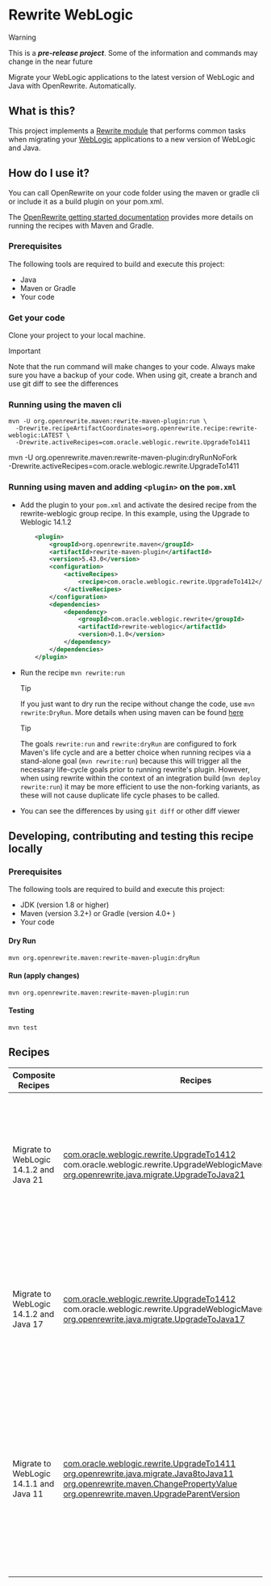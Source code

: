 # Rewrite WebLogic

> [!WARNING]
> This is a ***pre-release project***. Some of the information and commands may change in the near future

Migrate your WebLogic applications to the latest version of WebLogic and Java with OpenRewrite. Automatically.

## What is this?

This project implements a [Rewrite module](https://github.com/openrewrite/rewrite) that performs common tasks when
migrating your [WebLogic](https://www.oracle.com/java/weblogic/) applications to a new version of WebLogic and Java.

## How do I use it?

You can call OpenRewrite on your code folder using the maven or gradle cli or include it as a build plugin on your pom.xml.

The [OpenRewrite getting started documentation](https://docs.openrewrite.org/running-recipes/getting-started) provides more details on running the recipes with Maven and Gradle.

### Prerequisites

The following tools are required to build and execute this project:

- Java
- Maven or Gradle
- Your code

### Get your code

Clone your project to your local machine. 

> [!IMPORTANT]  
> Note that the run command will make changes to your code. Always make sure you have a backup of your code. When using git, create a branch and use git diff to see the differences

### Running using the maven cli


```shell
mvn -U org.openrewrite.maven:rewrite-maven-plugin:run \
  -Drewrite.recipeArtifactCoordinates=org.openrewrite.recipe:rewrite-weblogic:LATEST \
  -Drewrite.activeRecipes=com.oracle.weblogic.rewrite.UpgradeTo1411
```

mvn -U org.openrewrite.maven:rewrite-maven-plugin:dryRunNoFork \
  -Drewrite.activeRecipes=com.oracle.weblogic.rewrite.UpgradeTo1411


### Running using maven and adding `<plugin>` on the `pom.xml`

- Add the plugin to your `pom.xml` and activate the desired recipe from the rewrite-weblogic group recipe. In this example, using the Upgrade to Weblogic 14.1.2

    ```xml
        <plugin>
            <groupId>org.openrewrite.maven</groupId>
            <artifactId>rewrite-maven-plugin</artifactId>
            <version>5.43.0</version>
            <configuration>
                <activeRecipes>
                    <recipe>com.oracle.weblogic.rewrite.UpgradeTo1412</recipe>
                </activeRecipes>
            </configuration>
            <dependencies>
                <dependency>
                    <groupId>com.oracle.weblogic.rewrite</groupId>
                    <artifactId>rewrite-weblogic</artifactId>
                    <version>0.1.0</version>
                </dependency>
            </dependencies>
        </plugin>
    ```

- Run the recipe
    `mvn rewrite:run`

    > [!TIP]  
    > If you just want to dry run the recipe without change the code, use `mvn rewrite:DryRun`. More details when using maven can be found [here](https://docs.openrewrite.org/reference/rewrite-maven-plugin)

    > [!TIP]  
    > The goals `rewrite:run` and `rewrite:dryRun` are configured to fork Maven's life cycle and are a better choice when running recipes via a stand-alone goal (`mvn rewrite:run`) because this will trigger all the necessary life-cycle goals prior to running rewrite's plugin. However, when using rewrite within the context of an integration build (`mvn deploy rewrite:run`) it may be more efficient to use the non-forking variants, as these will not cause duplicate life cycle phases to be called.

- You can see the differences by using `git diff` or other diff viewer

## Developing, contributing and testing this recipe locally

### Prerequisites

The following tools are required to build and execute this project:

- JDK (version 1.8 or higher)
- Maven (version 3.2+) or Gradle (version 4.0+ )
- Your code

#### Dry Run

```shell
mvn org.openrewrite.maven:rewrite-maven-plugin:dryRun
```

#### Run (apply changes)

```shell
mvn org.openrewrite.maven:rewrite-maven-plugin:run
```

#### Testing

```shell
mvn test
```

## Recipes

| Composite Recipes | Recipes | Description |
| --- | --- | --- |
| Migrate to WebLogic 14.1.2 and Java 21 | [com.oracle.weblogic.rewrite.UpgradeTo1412](resources/META-INF/rewrite/weblogic-14.1.2.yaml) <br/> com.oracle.weblogic.rewrite.UpgradeWeblogicMavenPropertyVersion <br/> [org.openrewrite.java.migrate.UpgradeToJava21](https://docs.openrewrite.org/recipes/java/migrate/upgradetojava21) | - Applies changes required for migrating apps to WebLogic 14.1.2 <br/> - Upgrade WebLogic Version <br/> - Upgrade Java version to 21|
| Migrate to WebLogic 14.1.2 and Java 17 | [com.oracle.weblogic.rewrite.UpgradeTo1412](resources/META-INF/rewrite/weblogic-14.1.2.yaml) <br/> com.oracle.weblogic.rewrite.UpgradeWeblogicMavenPropertyVersion <br/> [org.openrewrite.java.migrate.UpgradeToJava17](https://docs.openrewrite.org/recipes/java/migrate/upgradetojava17) | - Applies changes required for migrating apps to WebLogic 14.1.2 <br/> - Upgrade WebLogic Version <br/> - Upgrade Java version to 17|
| Migrate to WebLogic 14.1.1 and Java 11 | [com.oracle.weblogic.rewrite.UpgradeTo1411](resources/META-INF/rewrite/weblogic-14.1.1.yaml) <br/> [org.openrewrite.java.migrate.Java8toJava11](https://docs.openrewrite.org/recipes/java/migrate/java8tojava11) <br/> [org.openrewrite.maven.ChangePropertyValue](https://docs.openrewrite.org/recipes/maven/changepropertyvalue) <br/> [org.openrewrite.maven.UpgradeParentVersion](https://docs.openrewrite.org/recipes/maven/upgradeparentversion) | - Applies changes required for migrating apps to WebLogic 14.1.1 <br/> - Upgrade Java version to 11 <br/> - Change property to weblogic 14.1.1 <br/> - Upgrade WebLogic Version on parent|

